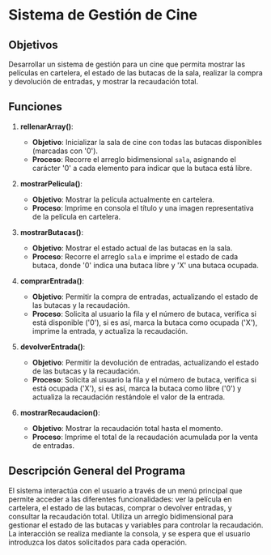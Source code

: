 # Sistema de Gestión de Cine

## Objetivos

Desarrollar un sistema de gestión para un cine que permita mostrar las películas en cartelera, el estado de las butacas de la sala, realizar la compra y devolución de entradas, y mostrar la recaudación total.

## Funciones

1. **rellenarArray()**:
    - **Objetivo**: Inicializar la sala de cine con todas las butacas disponibles (marcadas con '0').
    - **Proceso**: Recorre el arreglo bidimensional `sala`, asignando el carácter '0' a cada elemento para indicar que la butaca está libre.

2. **mostrarPelicula()**:
    - **Objetivo**: Mostrar la película actualmente en cartelera.
    - **Proceso**: Imprime en consola el título y una imagen representativa de la película en cartelera.

3. **mostrarButacas()**:
    - **Objetivo**: Mostrar el estado actual de las butacas en la sala.
    - **Proceso**: Recorre el arreglo `sala` e imprime el estado de cada butaca, donde '0' indica una butaca libre y 'X' una butaca ocupada.

4. **comprarEntrada()**:
    - **Objetivo**: Permitir la compra de entradas, actualizando el estado de las butacas y la recaudación.
    - **Proceso**: Solicita al usuario la fila y el número de butaca, verifica si está disponible ('0'), si es así, marca la butaca como ocupada ('X'), imprime la entrada, y actualiza la recaudación.

5. **devolverEntrada()**:
    - **Objetivo**: Permitir la devolución de entradas, actualizando el estado de las butacas y la recaudación.
    - **Proceso**: Solicita al usuario la fila y el número de butaca, verifica si está ocupada ('X'), si es así, marca la butaca como libre ('0') y actualiza la recaudación restándole el valor de la entrada.

6. **mostrarRecaudacion()**:
    - **Objetivo**: Mostrar la recaudación total hasta el momento.
    - **Proceso**: Imprime el total de la recaudación acumulada por la venta de entradas.

## Descripción General del Programa

El sistema interactúa con el usuario a través de un menú principal que permite acceder a las diferentes funcionalidades: ver la película en cartelera, el estado de las butacas, comprar o devolver entradas, y consultar la recaudación total. Utiliza un arreglo bidimensional para gestionar el estado de las butacas y variables para controlar la recaudación. La interacción se realiza mediante la consola, y se espera que el usuario introduzca los datos solicitados para cada operación.

